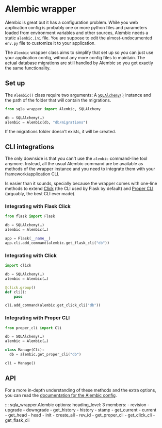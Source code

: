 # Alembic wrapper

Alembic is great but it has a configuration problem. While you web application config is probably one or more python files and parameters loaded from environment variables and other sources, Alembic needs a static `alembic.ini` file. You are suppose to edit the almost-undocumented `env.py` file to customize it to your application.

The `Alembic` wrapper class aims to simplify that set up so you can just use your application config, without any more config files to maintain. The actual database migrations are still handled by Alembic so you get exactly the same functionality.


## Set up

The `Alembic()` class require two arguments: A [`SQLAlchemy()`](sqlalchemy-wrapper) instance and the path of the folder that will contain the migrations.

```python
from sqla_wrapper import Alembic, SQLAlchemy

db = SQLAlchemy(…)
alembic = Alembic(db, "db/migrations")
```

If the migrations folder doesn't exists, it will be created.


## CLI integrations

The only downside is that you can't use the `alembic` command-line tool anymore. Instead, all the usual Alembic command are be available as methods of the wrapper instance and you need to integrate them with your framework/application CLI.

Is easier than it sounds, specially because the wrapper comes with one-line methods to extend [Click](https://click.palletsprojects.com) (the CLI used by Flask by default) and [Proper CLI](https://github.com/jpsca/proper-cli) (arguably, the best CLI ever made).

### Integrating with Flask Click

```python
from flask import Flask

db = SQLAlchemy(…)
alembic = Alembic(…)

app = Flask(__name__)
app.cli.add_command(alembic.get_flask_cli("db"))
```

### Integrating with Click

```python
import click

db = SQLAlchemy(…)
alembic = Alembic(…)

@click.group()
def cli():
    pass

cli.add_command(alembic.get_click_cli("db"))

```

### Integrating with Proper CLI

```python
from proper_cli import Cli

db = SQLAlchemy(…)
alembic = Alembic(…)

class Manage(Cli):
  db = alembic.get_proper_cli("db")

cli = Manage()

```

## API

For a more in-depth understanding of these methods and the extra options, you can read the [documentation for the Alembic config](https://alembic.sqlalchemy.org/en/latest/tutorial.html#editing-the-ini-file).

::: sqla_wrapper.Alembic
    options:
        heading_level: 3
        members:
            - revision
            - upgrade
            - downgrade
            - get_history
            - history
            - stamp
            - get_current
            - current
            - get_head
            - head
            - init
            - create_all
            - rev_id
            - get_proper_cli
            - get_click_cli
            - get_flask_cli
